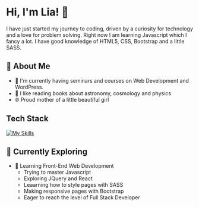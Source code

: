 

# Hi, I'm Lia! 👋

I have just started my journey to coding, driven by a curiosity for technology and a love for problem solving. Right now I am  learning Javascript which I fancy a lot. I have good knowledge of HTML5, CSS, Bootstrap and a little SASS. 




## 🚀 About Me

- 🔭 I'm currently having seminars and courses on Web Development and WordPress.
- 📝 I like reading books about astronomy, cosmology and physics
- 🌐 Proud mother of a little beautiful girl 


## Tech Stack
[![My Skills](https://skillicons.dev/icons?i=js,html,css,bootstrap,wordpress)](https://skillicons.dev)


## 🌱 Currently Exploring

- 🚀 Learning Front-End Web Development
  - Trying to master Javascript
  - Exploring JQuery and React
  - Leaarning how to style pages with SASS
  - Making responsive pages with Bootstrap
  - Eager to reach the level of Full Stack Developer 

 




